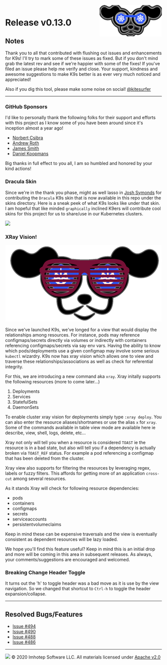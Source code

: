 <img src="https://raw.githubusercontent.com/derailed/k9s/master/assets/k9s_small.png" align="right" width="200" height="auto"/>

# Release v0.13.0

## Notes

Thank you to all that contributed with flushing out issues and enhancements for K9s! I'll try to mark some of these issues as fixed. But if you don't mind grab the latest rev and see if we're happier with some of the fixes! If you've filed an issue please help me verify and close. Your support, kindness and awesome suggestions to make K9s better is as ever very much noticed and appreciated!

Also if you dig this tool, please make some noise on social! [@kitesurfer](https://twitter.com/kitesurfer)

---

### GitHub Sponsors

I'd like to personally thank the following folks for their support and efforts with this project as I know some of you have been around since it's inception almost a year ago!

* [Norbert Csibra](https://github.com/ncsibra)
* [Andrew Roth](https://github.com/RothAndrew)
* [James Smith](https://github.com/sedders123)
* [Daniel Koopmans](https://github.com/fsdaniel)

Big thanks in full effect to you all, I am so humbled and honored by your kind actions!

### Dracula Skin

Since we're in the thank you phase, might as well lasso in [Josh Symonds](https://github.com/Veraticus) for contributing the `Dracula` K9s skin that is now available in this repo under the skins directory. Here is a sneak peek of what K9s looks like under that skin. I am hopeful that like minded `graphically` inclined K9ers will contribute cool skins for this project for us to share/use in our Kubernetes clusters.

<img src="https://raw.githubusercontent.com/derailed/k9s/master/assets/skins/dracula.png"/>

### XRay Vision!

<img src="https://raw.githubusercontent.com/derailed/k9s/master/assets/k9s_xray.png"/>

Since we've launched K9s, we've longed for a view that would display the relationships among resources. For instance, pods may reference configmaps/secrets directly via volumes or indirectly with containers referencing configmaps/secrets via say env vars. Having the ability to know which pods/deployments use a given configmap may involve some serious `kubectl` wizardry. K9s now has xray vision which allows one to view and traverse these relationships/associations as well as check for referential integrity.

For this, we are introducing a new command aka `xray`. Xray initally supports the following resources (more to come later...)

1. Deployments
2. Services
3. StatefulSets
4. DaemonSets

To enable cluster xray vision for deployments simply type `:xray deploy`. You can also enter the resource aliases/shortnames or use the alias `x` for `xray`. Some of the commands available in table view mode are available here ie describe, view, shell, logs, delete, etc...

Xray not only will tell you when a resource is considered `TOAST` ie the resource is in a bad state, but also will tell you if a dependency is actually broken via `TOAST_REF` status. For example a pod referencing a configmap that has been deleted from the cluster.

Xray view also supports for filtering the resources by leveraging regex, labels or fuzzy filters. This affords for getting more of an application `cross-cut` among several resources.

As it stands Xray will check for following resource dependencies:

* pods
* containers
* configmaps
* secrets
* serviceaccounts
* persistentvolumeclaims

Keep in mind these can be expensive traversals and the view is eventually consistent as dependent resources will be lazy loaded.

We hope you'll find this feature useful? Keep in mind this is an initial drop and more will be coming in this area in subsequent releases. As always, your comments/suggestions are encouraged and welcomed.

### Breaking Change Header Toggle

It turns out the 'h' to toggle header was a bad move as it is use by the view navigation. So we changed that shortcut to `Ctrl-h` to toggle the header expansion/collapse.

---

## Resolved Bugs/Features

* [Issue #494](https://github.com/derailed/k9s/issues/494)
* [Issue #490](https://github.com/derailed/k9s/issues/490)
* [Issue #488](https://github.com/derailed/k9s/issues/488)
* [Issue #486](https://github.com/derailed/k9s/issues/486)

---

<img src="https://raw.githubusercontent.com/derailed/k9s/master/assets/imhotep_logo.png" width="32" height="auto"/> © 2020 Imhotep Software LLC. All materials licensed under [Apache v2.0](http://www.apache.org/licenses/LICENSE-2.0)
